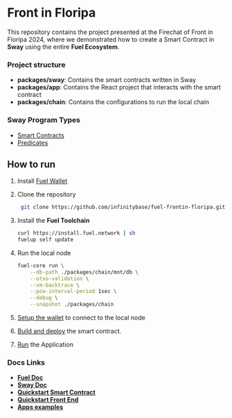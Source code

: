 # Front in Floripa

This repository contains the project presented at the Firechat of Front in Floripa 2024, where we demonstrated how to 
create a Smart Contract in **Sway** using the entire **Fuel Ecosystem**.

### Project structure

- **packages/sway**: Contains the smart contracts written in Sway
- **packages/app**: Contains the React project that interacts with the smart contract
- **packages/chain**: Contains the configurations to run the local chain

### Sway Program Types
- [Smart Contracts](.github/doc/SWAY-PROGRAM-TYPES.md)
- [Predicates](.github/doc/SWAY-PROGRAM-TYPES.md)

## How to run

1. Install [Fuel Wallet](https://chromewebstore.google.com/detail/fuel-wallet/dldjpboieedgcmpkchcjcbijingjcgok)

2. Clone the repository
    ```bash
     git clone https://github.com/infinitybase/fuel-frontin-floripa.git
    ```

3. Install the **Fuel Toolchain**
    ```bash
    curl https://install.fuel.network | sh
    fuelup self update
    ```
   
4. Run the local node
    ```bash
    fuel-core run \
        --db-path ./packages/chain/mnt/db \
        --utxo-validation \
        --vm-backtrace \
        --poa-interval-period 1sec \
        --debug \
        --snapshot ./packages/chain
    ```
   
5. [Setup the wallet](.github/doc/WALLET-SETUP.md) to connect to the local node

6. [Build and deploy](packages/sway/README.md) the smart contract.

7. [Run](packages/app/README.md) the Application

### Docs Links

- **[Fuel Doc](https://docs.fuel.network/docs/intro/what-is-fuel/)**
- **[Sway Doc](https://docs.fuel.network/docs/sway/)**
- **[Quickstart Smart Contract](https://docs.fuel.network/guides/contract-quickstart/#smart-contract-quickstart)** 
- **[Quickstart Front End](https://docs.fuel.network/guides/frontend-quickstart/)** 
- **[Apps examples](https://github.com/FuelLabs/sway-applications)** 